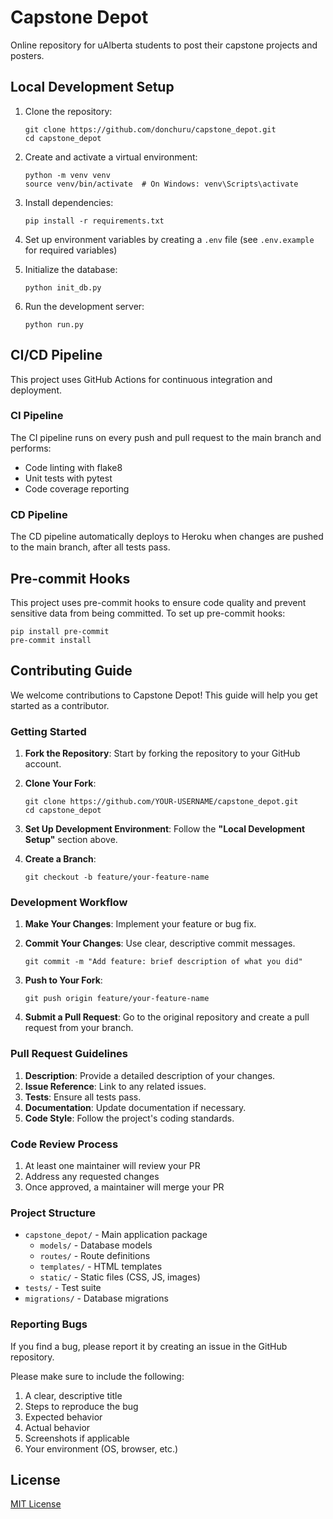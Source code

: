 # Capstone Depot
Online repository for uAlberta students to post their capstone projects and posters.

## Local Development Setup
1. Clone the repository:
   ```
   git clone https://github.com/donchuru/capstone_depot.git
   cd capstone_depot
   ```

2. Create and activate a virtual environment:
   ```
   python -m venv venv
   source venv/bin/activate  # On Windows: venv\Scripts\activate
   ```

3. Install dependencies:
   ```
   pip install -r requirements.txt
   ```

4. Set up environment variables by creating a `.env` file (see `.env.example` for required variables)

5. Initialize the database:
   ```
   python init_db.py
   ```

6. Run the development server:
   ```
   python run.py
   ```

## CI/CD Pipeline
This project uses GitHub Actions for continuous integration and deployment.

### CI Pipeline
The CI pipeline runs on every push and pull request to the main branch and performs:

- Code linting with flake8
- Unit tests with pytest
- Code coverage reporting

### CD Pipeline
The CD pipeline automatically deploys to Heroku when changes are pushed to the main branch, after all tests pass.

## Pre-commit Hooks
This project uses pre-commit hooks to ensure code quality and prevent sensitive data from being committed.
To set up pre-commit hooks:

```
pip install pre-commit
pre-commit install
```

## Contributing Guide
We welcome contributions to Capstone Depot! This guide will help you get started as a contributor.

### Getting Started
1. **Fork the Repository**: Start by forking the repository to your GitHub account.

2. **Clone Your Fork**:
   ```
   git clone https://github.com/YOUR-USERNAME/capstone_depot.git
   cd capstone_depot
   ```

3. **Set Up Development Environment**: Follow the **"Local Development Setup"** section above.

4. **Create a Branch**:
   ```
   git checkout -b feature/your-feature-name
   ```

### Development Workflow
1. **Make Your Changes**: Implement your feature or bug fix.

2. **Commit Your Changes**: Use clear, descriptive commit messages.
   ```
   git commit -m "Add feature: brief description of what you did"
   ```

3. **Push to Your Fork**:
   ```
   git push origin feature/your-feature-name
   ```

4. **Submit a Pull Request**: Go to the original repository and create a pull request from your branch.

### Pull Request Guidelines
1. **Description**: Provide a detailed description of your changes.
2. **Issue Reference**: Link to any related issues.
3. **Tests**: Ensure all tests pass.
4. **Documentation**: Update documentation if necessary.
5. **Code Style**: Follow the project's coding standards.

### Code Review Process
1. At least one maintainer will review your PR
2. Address any requested changes
3. Once approved, a maintainer will merge your PR

### Project Structure
- `capstone_depot/` - Main application package
  - `models/` - Database models
  - `routes/` - Route definitions
  - `templates/` - HTML templates
  - `static/` - Static files (CSS, JS, images)
- `tests/` - Test suite
- `migrations/` - Database migrations

### Reporting Bugs
If you find a bug, please report it by creating an issue in the GitHub repository.

Please make sure to include the following:
1. A clear, descriptive title
2. Steps to reproduce the bug
3. Expected behavior
4. Actual behavior
5. Screenshots if applicable
6. Your environment (OS, browser, etc.)

## License
[MIT License](LICENSE)
